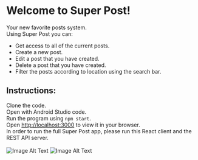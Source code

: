 # Welcome to Super Post!

Your new favorite posts system.<br />
Using Super Post you can:<br />
* Get access to all of the current posts.
* Create a new post.
* Edit a post that you have created.
* Delete a post that you have created.
* Filter the posts according to location using the search bar.
## Instructions:

Clone the code.<br />
Open with Android Studio code.<br />
Run the program using `npm start`.<br />
Open [http://localhost:3000](http://localhost:3000) to view it in your browser.<br />
In order to run the full Super Post app, please run this React client and the REST API server.<br /><br />
![Image Alt Text]([image_url](https://github.com/dorl12/super-post-app/assets/83288357/d8fe8b82-44e0-42fa-bde4-e5c3838b2250)https://github.com/dorl12/super-post-app/assets/83288357/d8fe8b82-44e0-42fa-bde4-e5c3838b2250)
![Image Alt Text]([image_url](https://github.com/dorl12/super-post-app/assets/83288357/3efdade9-aa6b-44df-850c-546cb897642a)https://github.com/dorl12/super-post-app/assets/83288357/3efdade9-aa6b-44df-850c-546cb897642a)

